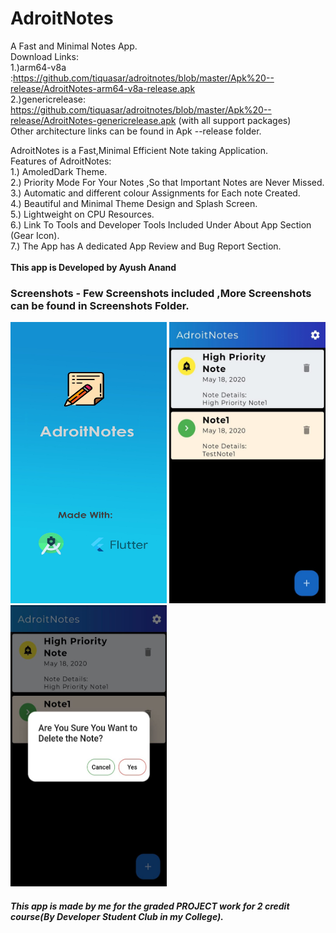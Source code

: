 # AdroitNotes
A Fast and Minimal Notes App.<br>
Download Links:<br>
1.)arm64-v8a :https://github.com/tiquasar/adroitnotes/blob/master/Apk%20--release/AdroitNotes-arm64-v8a-release.apk<br>
2.)genericrelease: https://github.com/tiquasar/adroitnotes/blob/master/Apk%20--release/AdroitNotes-genericrelease.apk (with all support packages)<br>
Other architecture links can be found in Apk --release folder.<br>
<p>
AdroitNotes is a Fast,Minimal Efficient Note taking Application.<br>
Features of AdroitNotes:<br>
  1.) AmoledDark Theme.<br>
  2.) Priority Mode For Your Notes ,So that Important Notes are Never Missed.<br>
  3.) Automatic and different colour Assignments for Each note Created.<br>
  4.) Beautiful and Minimal Theme Design and Splash Screen.<br>
  5.) Lightweight on CPU Resources.<br>
  6.) Link To Tools and Developer Tools Included Under About App Section (Gear Icon).<br>
  7.) The App has A dedicated App Review and Bug Report Section.<br><br>
<b>This app is Developed by Ayush Anand</b><br>

  
  
</p>

<h3> Screenshots - Few Screenshots included ,More Screenshots can be found in Screenshots Folder.</h3>


<img src="https://github.com/tiquasar/adroitnotes/blob/master/ScreenShots/splash.png" height="450" width="250"  >
<img src="https://github.com/tiquasar/adroitnotes/blob/master/ScreenShots/Screenshot%20(3).jpeg" height="450" width="250" >

<img src="https://github.com/tiquasar/adroitnotes/blob/master/ScreenShots/Screenshot%20(2).jpeg" height="450" width="250"  >




<h5> This app is made by me for the graded PROJECT work for 2 credit course(By Developer Student Club in my College).
